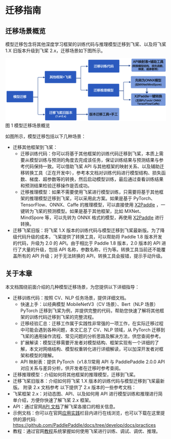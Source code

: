 # 迁移指南

## 迁移场景概览

模型迁移包含将其他深度学习框架的训练代码与推理模型迁移到飞桨、以及将飞桨 1.X 旧版本升级到飞桨 2.x，迁移场景如下图所示。

![scenario](./images/scenario.png)
图 1 模型迁移场景概览



如图所示，模型迁移包括以下几种场景：

* 迁移其他框架到飞桨：
  *  迁移训练代码：你可以将基于其他框架的训练代码迁移到飞桨，本质上需要从模型训练与预测的角度去完成该任务，保证训练结果与预测结果与参考代码保持一致。可以借助飞桨 API 与其他框架的映射关系、以及辅助迁移转换工具（正在开发中），参考本文档对训练代码进行模型结构、损失函数、梯度、超参数等的转换，然后启动模型训练，最后通过查看训练结果和预测结果检验迁移操作是否成功。
  * 迁移推理模型：如果不需要使用飞桨进行模型训练，只需要将基于其他框架的推理模型迁移到飞桨，可以采用此方案。如果是基于 PyTorch、TensorFlow、ONNX、Caffe 的推理模型，可以直接使用 [X2Paddle](https://github.com/PaddlePaddle/X2Paddle) ，一键转为飞桨的预测模型。如果是基于其他框架，比如 MXNet、 MindSpore 等，可以先转为 ONNX 格式的模型，再使用 [X2Paddle](https://github.com/PaddlePaddle/X2Paddle) 进行转换。
* 迁移飞桨旧版：将飞桨 1.X 版本的训练代码与模型迁移到飞桨最新版。为了降级代码升级的成本，飞桨提供了转换工具，可以帮助将 Paddle 1.8 版本开发的代码，升级为 2.0 的 API。由于相比于 Paddle 1.8 版本，2.0 版本的 API 进行了大量的升级，包括 API 名称，参数名称，行为等。转换工具当前还不能覆盖所有的 API 升级；对于无法转换的 API，转换工具会报错，提示手动升级。

## 关于本章

本文档围绕前面介绍的几种模型迁移场景，为您提供以下详细指导：
* 迁移训练代码：按照 CV、NLP 任务场景，提供详细文档。
  * 快速上手：以经典模型 MobileNetV3（CV 场景）、Bert（NLP 场景）PyTorch 迁移到飞桨为例，并提供完整的代码，帮助您快速了解将其他框架的训练代码迁移到飞桨的完整流程。
  * 迁移经验汇总：迁移工作属于实践性非常强的一项工作，在实际迁移过程中可能会遇到各种问题，本文汇总了 CV、NLP 领域，从 PyTorch 迁移到飞桨的通用操作流程、常见问题的分析思路及解决方法，供您查阅参考。
  * 扩展解读：模型迁移需要开发者对模型结构、框架实现有一个详细的了解，本文对网络结构、模型权重转化进行详细解读，可以加深开发者对框架和模型的理解。
  * API 映射表：提供 PyTorch（v1.8.1)常用 API 与 PaddlePaddle 2.0.0 API 对应关系与差异分析，供开发者在迁移时参考查阅。
* 迁移推理模型：介绍如何将其他框架的推理模型，迁移到飞桨。
* 迁移飞桨旧版本：介绍如何将飞桨 1.X 版本的训练代码与模型迁移到飞桨最新版。
附录
2.x 文档参考
以下提供了 2.x 版本的一些参考文档：
* 飞桨框架 2.x：对动态图、API、以及如何用 API 进行模型训练和推理进行简单介绍，方便你快速了解飞桨 2.x 框架。
* API：通过官网[API 文档](https://www.paddlepaddle.org.cn/documentation/docs/zh/develop/api/index_cn.html)了解飞桨各接口的相关信息。
* 示例文档：你可以在官网[应用实践](https://www.paddlepaddle.org.cn/documentation/docs/zh/develop/practices/index_cn.html)栏目内进行在线浏览，也可以下载在这里提供的源代码:
<https://github.com/PaddlePaddle/docs/tree/develop/docs/practices>
* 教程：通过官网[教程](https://aistudio.baidu.com/aistudio/course/introduce/1297)系统掌握如何使用飞桨进行训练、调试、调优、推理。
